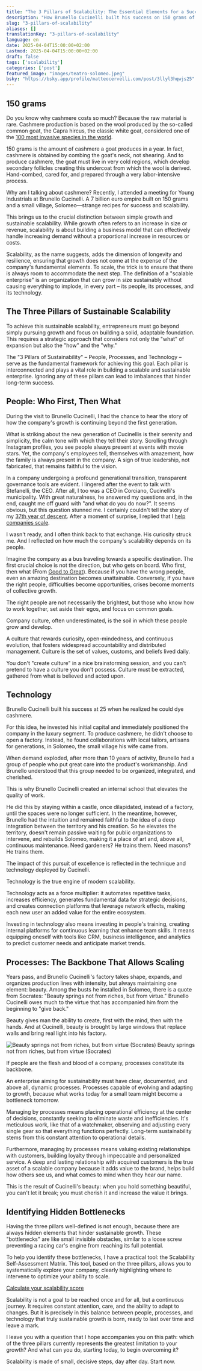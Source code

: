 ```yaml
---
title: "The 3 Pillars of Scalability: The Essential Elements for a Successful Business"
description: "How Brunello Cucinelli built his success on 150 grams of cashmere, using the three pillars of scalability."
slug: "3-pillars-of-scalability"
aliases: []
translationKey: "3-pillars-of-scalability"
language: en
date: 2025-04-04T15:00:00+02:00
Lastmod: 2025-04-04T15:00:00+02:00
draft: false
tags: ['scalability']
categories: ['post']
featured_image: "images/teatro-solomeo.jpeg"
bsky: "https://bsky.app/profile/matteocervelli.com/post/3llyl3hqwjs25"
---
```


## 150 grams

Do you know why cashmere costs so much? Because the raw material is rare. Cashmere production is based on the wool produced by the so-called common goat, the Capra hircus, the classic white goat, considered one of the [100 most invasive species in the world](https://en.wikipedia.org/wiki/List_of_the_world's_100_worst_invasive_species).

150 grams is the amount of cashmere a goat produces in a year. In fact, cashmere is obtained by combing the goat's neck, not shearing. And to produce cashmere, the goat must live in very cold regions, which develop secondary follicles creating this undercoat from which the wool is derived. Hand-combed, cared for, and prepared through a very labor-intensive process.

Why am I talking about cashmere? Recently, I attended a meeting for Young Industrials at Brunello Cucinelli. A 7 billion euro empire built on 150 grams and a small village, Solomeo—strange recipes for success and scalability.

This brings us to the crucial distinction between simple growth and sustainable scalability. While growth often refers to an increase in size or revenue, scalability is about building a business model that can effectively handle increasing demand without a proportional increase in resources or costs.

Scalability, as the name suggests, adds the dimension of longevity and resilience, ensuring that growth does not come at the expense of the company's fundamental elements. To scale, the trick is to ensure that there is always room to accommodate the next step. The definition of a "scalable enterprise" is an organization that can grow in size sustainably without causing everything to implode, in every part – its people, its processes, and its technology.

## The Three Pillars of Sustainable Scalability

To achieve this sustainable scalability, entrepreneurs must go beyond simply pursuing growth and focus on building a solid, adaptable foundation. This requires a strategic approach that considers not only the "what" of expansion but also the "how" and the "why."

The "3 Pillars of Sustainability" – People, Processes, and Technology – serve as the fundamental framework for achieving this goal. Each pillar is interconnected and plays a vital role in building a scalable and sustainable enterprise. Ignoring any of these pillars can lead to imbalances that hinder long-term success.

## People: Who First, Then What

During the visit to Brunello Cucinelli, I had the chance to hear the story of how the company's growth is continuing beyond the first generation.

What is striking about the new generation of Cucinellis is their serenity and simplicity, the calm tone with which they tell their story. Scrolling through Instagram profiles, you see people always present at events with movie stars. Yet, the company's employees tell, themselves with amazement, how the family is always present in the company. A sign of true leadership, not fabricated, that remains faithful to the vision.

In a company undergoing a profound generational transition, transparent governance tools are evident. I lingered after the event to talk with Stefanelli, the CEO. After all, I too was a CEO in Corciano, Cucinelli's municipality. With great naturalness, he answered my questions and, in the end, caught me off guard with "and what do you do now?". It seems obvious, but this question stunned me. I certainly couldn't tell the story of my [37th year of descent](/en/posts/37th-year-of-descent). After a moment of surprise, I replied that I [help companies scale](/en/services/business-scalability-engineer).

I wasn't ready, and I often think back to that exchange. His curiosity struck me. And I reflected on how much the company's scalability depends on its people.

Imagine the company as a bus traveling towards a specific destination. The first crucial choice is not the direction, but who gets on board. Who first, then what (From [Good to Great](https://amzn.to/4iSKiDh)). Because if you have the wrong people, even an amazing destination becomes unattainable. Conversely, if you have the right people, difficulties become opportunities, crises become moments of collective growth.

The right people are not necessarily the brightest, but those who know how to work together, set aside their egos, and focus on common goals.

Company culture, often underestimated, is the soil in which these people grow and develop.

A culture that rewards curiosity, open-mindedness, and continuous evolution, that fosters widespread accountability and distributed management. Culture is the set of values, customs, and beliefs lived daily.

You don't "create culture" in a nice brainstorming session, and you can't pretend to have a culture you don't possess. Culture must be extracted, gathered from what is believed and acted upon.

## Technology

Brunello Cucinelli built his success at 25 when he realized he could dye cashmere.

For this idea, he invested his initial capital and immediately positioned the company in the luxury segment. To produce cashmere, he didn't choose to open a factory. Instead, he found collaborations with local tailors, artisans for generations, in Solomeo, the small village his wife came from.

When demand exploded, after more than 10 years of activity, Brunello had a group of people who put great care into the product's workmanship. And Brunello understood that this group needed to be organized, integrated, and cherished.

This is why Brunello Cucinelli created an internal school that elevates the quality of work.

He did this by staying within a castle, once dilapidated, instead of a factory, until the spaces were no longer sufficient. In the meantime, however, Brunello had the intuition and remained faithful to the idea of a deep integration between the territory and his creation. So he elevates the territory, doesn't remain passive waiting for public organizations to intervene, and rebuilds Solomeo, making it a place of art and, above all, continuous maintenance. Need gardeners? He trains them. Need masons? He trains them.

The impact of this pursuit of excellence is reflected in the technique and technology deployed by Cucinelli.

Technology is the true engine of modern scalability.

Technology acts as a force multiplier: it automates repetitive tasks, increases efficiency, generates fundamental data for strategic decisions, and creates connection platforms that leverage network effects, making each new user an added value for the entire ecosystem.

Investing in technology also means investing in people's training, creating internal platforms for continuous learning that enhance team skills. It means equipping oneself with tools like CRM, business intelligence, and analytics to predict customer needs and anticipate market trends.

## Processes: The Backbone That Allows Scaling

Years pass, and Brunello Cucinelli's factory takes shape, expands, and organizes production lines with intensity, but always maintaining one element: beauty. Among the busts he installed in Solomeo, there is a quote from Socrates: "Beauty springs not from riches, but from virtue." Brunello Cucinelli owes much to the virtue that has accompanied him from the beginning to "give back."

Beauty gives man the ability to create, first with the mind, then with the hands. And at Cucinelli, beauty is brought by large windows that replace walls and bring real light into his factory.

![Beauty springs not from riches, but from virtue (Socrates)](/images/busto-socrate-solomeo.jpeg)
Beauty springs not from riches, but from virtue (Socrates)

If people are the flesh and blood of a company, processes constitute its backbone.

An enterprise aiming for sustainability must have clear, documented, and above all, dynamic processes. Processes capable of evolving and adapting to growth, because what works today for a small team might become a bottleneck tomorrow.

Managing by processes means placing operational efficiency at the center of decisions, constantly seeking to eliminate waste and inefficiencies. It's meticulous work, like that of a watchmaker, observing and adjusting every single gear so that everything functions perfectly. Long-term sustainability stems from this constant attention to operational details.

Furthermore, managing by processes means valuing existing relationships with customers, building loyalty through impeccable and personalized service. A deep and lasting relationship with acquired customers is the true asset of a scalable company because it adds value to the brand, helps build how others see us, and what comes to mind when they hear our name.

This is the result of Cucinelli's beauty: when you hold something beautiful, you can't let it break; you must cherish it and increase the value it brings.

## Identifying Hidden Bottlenecks

Having the three pillars well-defined is not enough, because there are always hidden elements that hinder sustainable growth. These "bottlenecks" are like small invisible obstacles, similar to a loose screw preventing a racing car's engine from reaching its full potential.

To help you identify these bottlenecks, I have a practical tool: the Scalability Self-Assessment Matrix. This tool, based on the three pillars, allows you to systematically explore your company, clearly highlighting where to intervene to optimize your ability to scale.

<a href="#scalability-score" class="mc-button">
    Calculate your scalability score
</a>

Scalability is not a goal to be reached once and for all, but a continuous journey. It requires constant attention, care, and the ability to adapt to changes. But it is precisely in this balance between people, processes, and technology that truly sustainable growth is born, ready to last over time and leave a mark.

I leave you with a question that I hope accompanies you on this path: which of the three pillars currently represents the greatest limitation to your growth? And what can you do, starting today, to begin overcoming it?

Scalability is made of small, decisive steps, day after day. Start now.
